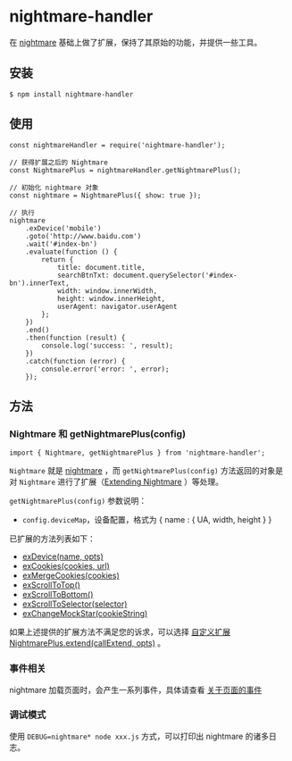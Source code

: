 # nightmare-handler

在 [nightmare](https://www.npmjs.com/package/nightmare) 基础上做了扩展，保持了其原始的功能，并提供一些工具。

## 安装

```
$ npm install nightmare-handler
```

## 使用

```
const nightmareHandler = require('nightmare-handler');

// 获得扩展之后的 Nightmare
const NightmarePlus = nightmareHandler.getNightmarePlus();

// 初始化 nightmare 对象
const nightmare = NightmarePlus({ show: true });

// 执行
nightmare
    .exDevice('mobile')
    .goto('http://www.baidu.com')
    .wait('#index-bn')
    .evaluate(function () {
        return {
            title: document.title,
            searchBtnTxt: document.querySelector('#index-bn').innerText,
            width: window.innerWidth,
            height: window.innerHeight,
            userAgent: navigator.userAgent
        };
    })
    .end()
    .then(function (result) {
        console.log('success: ', result);
    })
    .catch(function (error) {
        console.error('error: ', error);
    });
```

## 方法

### Nightmare 和 getNightmarePlus(config)

```
import { Nightmare, getNightmarePlus } from 'nightmare-handler';
```

`Nightmare` 就是 [nightmare](https://www.npmjs.com/package/nightmare) ，而 `getNightmarePlus(config)` 方法返回的对象是对 `Nightmare` 进行了扩展（[Extending Nightmare](https://github.com/segmentio/nightmare#extending-nightmare) ）等处理。


`getNightmarePlus(config)` 参数说明：

- `config.deviceMap`，设备配置，格式为 { name : { UA, width, height } }


已扩展的方法列表如下：

- [exDevice(name, opts)](docs/exDevice.md)
- [exCookies(cookies, url)](docs/exCookies.md)
- [exMergeCookies(cookies)](docs/exMergeCookies.md)
- [exScrollToTop()](docs/exScrollToTop.md)
- [exScrollToBottom()](docs/exScrollToBottom.md)
- [exScrollToSelector(selector)](docs/exScrollToSelector.md)
- [exChangeMockStar(cookieString)](docs/exChangeMockStar.md)

如果上述提供的扩展方法不满足您的诉求，可以选择 [自定义扩展 NightmarePlus.extend(callExtend, opts)](docs/extend.md) 。

### 事件相关

nightmare 加载页面时，会产生一系列事件，具体请查看 [关于页面的事件](docs/events.md)

### 调试模式

使用 `DEBUG=nightmare* node xxx.js` 方式，可以打印出 nightmare 的诸多日志。